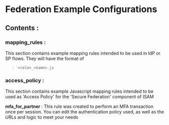 # Federation Example Configurations

## Contents : 

### mapping_rules : 
This section contains example mapping rules intended to be used in IdP or SP flows.
They will have the format of
> `<role>_<name>.js`

### access_policy : 
This section contains example Javascript mapping rules intended to be used as 'Access Policy' for the 'Secure Federation' component of ISAM

**mfa_for_partner** : 
  This rule was created to perform an MFA transaction once per session.
  You can edit the authentication policy used, as well as the URLs and logic to meet your needs
